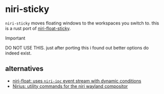 niri-sticky
===========

`niri-sticky` moves floating windows to the workspaces you switch to. this is a
rust port of [niri-float-sticky](https://github.com/probeldev/niri-float-sticky).

> [!IMPORTANT]
> DO NOT USE THIS. just after porting this i found out better options do indeed
> exist.

alternatives
------------

- [niri-float: uses `niri-ipc` event stream with dynamic conditions](https://github.com/joe-loach/niri-float)
- [Nirius: utility commands for the niri wayland compositor](https://sr.ht/~tsdh/nirius/)
